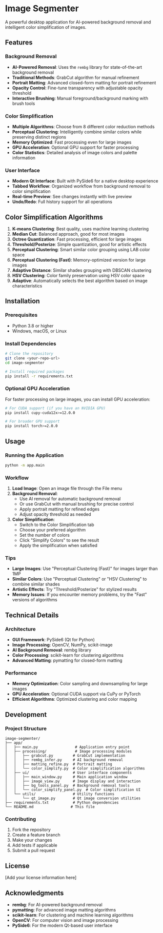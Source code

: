 # Image Segmenter

A powerful desktop application for AI-powered background removal and intelligent color simplification of images.

## Features

### Background Removal
- **AI-Powered Removal**: Uses the `rembg` library for state-of-the-art background removal
- **Traditional Methods**: GrabCut algorithm for manual refinement
- **Portrait Matting**: Advanced closed-form matting for portrait refinement
- **Opacity Control**: Fine-tune transparency with adjustable opacity threshold
- **Interactive Brushing**: Manual foreground/background marking with brush tools

### Color Simplification
- **Multiple Algorithms**: Choose from 8 different color reduction methods
- **Perceptual Clustering**: Intelligently combine similar colors while preserving distinct regions
- **Memory Optimized**: Fast processing even for large images
- **GPU Acceleration**: Optional GPU support for faster processing
- **Color Statistics**: Detailed analysis of image colors and palette information

### User Interface
- **Modern Qt Interface**: Built with PySide6 for a native desktop experience
- **Tabbed Workflow**: Organized workflow from background removal to color simplification
- **Real-time Preview**: See changes instantly with live preview
- **Undo/Redo**: Full history support for all operations

## Color Simplification Algorithms

1. **K-means Clustering**: Best quality, uses machine learning clustering
2. **Median Cut**: Balanced approach, good for most images
3. **Octree Quantization**: Fast processing, efficient for large images
4. **Threshold/Posterize**: Simple quantization, good for artistic effects
5. **Perceptual Clustering**: Smart similar color grouping using LAB color space
6. **Perceptual Clustering (Fast)**: Memory-optimized version for large images
7. **Adaptive Distance**: Similar shades grouping with DBSCAN clustering
8. **HSV Clustering**: Color family preservation using HSV color space
9. **Adaptive**: Automatically selects the best algorithm based on image characteristics

## Installation

### Prerequisites
- Python 3.8 or higher
- Windows, macOS, or Linux

### Install Dependencies

```bash
# Clone the repository
git clone <your-repo-url>
cd image-segmenter

# Install required packages
pip install -r requirements.txt
```

### Optional GPU Acceleration

For faster processing on large images, you can install GPU acceleration:

```bash
# For CUDA support (if you have an NVIDIA GPU)
pip install cupy-cuda12x>=12.0.0

# For broader GPU support
pip install torch>=2.0.0
```

## Usage

### Running the Application

```bash
python -m app.main
```

### Workflow

1. **Load Image**: Open an image file through the File menu
2. **Background Removal**:
   - Use AI removal for automatic background removal
   - Or use GrabCut with manual brushing for precise control
   - Apply portrait matting for refined edges
   - Adjust opacity threshold as needed
3. **Color Simplification**:
   - Switch to the Color Simplification tab
   - Choose your preferred algorithm
   - Set the number of colors
   - Click "Simplify Colors" to see the result
   - Apply the simplification when satisfied

### Tips

- **Large Images**: Use "Perceptual Clustering (Fast)" for images larger than 1MP
- **Similar Colors**: Use "Perceptual Clustering" or "HSV Clustering" to combine similar shades
- **Artistic Effects**: Try "Threshold/Posterize" for stylized results
- **Memory Issues**: If you encounter memory problems, try the "Fast" versions of algorithms

## Technical Details

### Architecture
- **GUI Framework**: PySide6 (Qt for Python)
- **Image Processing**: OpenCV, NumPy, scikit-image
- **AI Background Removal**: rembg library
- **Color Processing**: scikit-learn for clustering algorithms
- **Advanced Matting**: pymatting for closed-form matting

### Performance
- **Memory Optimization**: Color sampling and downsampling for large images
- **GPU Acceleration**: Optional CUDA support via CuPy or PyTorch
- **Efficient Algorithms**: Optimized clustering and color mapping

## Development

### Project Structure
```
image-segmenter/
├── app/
│   ├── main.py                 # Application entry point
│   ├── processing/             # Image processing modules
│   │   ├── grabcut.py         # GrabCut implementation
│   │   ├── rembg_infer.py     # AI background removal
│   │   ├── matting_refine.py  # Portrait matting
│   │   └── color_simplify.py  # Color simplification algorithms
│   ├── ui/                    # User interface components
│   │   ├── main_window.py     # Main application window
│   │   ├── image_view.py      # Image display and interaction
│   │   ├── bg_tools_panel.py  # Background removal tools
│   │   └── color_simplify_panel.py  # Color simplification UI
│   └── utils/                 # Utility functions
│       └── qt_image.py        # Qt image conversion utilities
├── requirements.txt           # Python dependencies
└── README.md                 # This file
```

### Contributing

1. Fork the repository
2. Create a feature branch
3. Make your changes
4. Add tests if applicable
5. Submit a pull request

## License

[Add your license information here]

## Acknowledgments

- **rembg**: For AI-powered background removal
- **pymatting**: For advanced image matting algorithms
- **scikit-learn**: For clustering and machine learning algorithms
- **OpenCV**: For computer vision and image processing
- **PySide6**: For the modern Qt-based user interface
